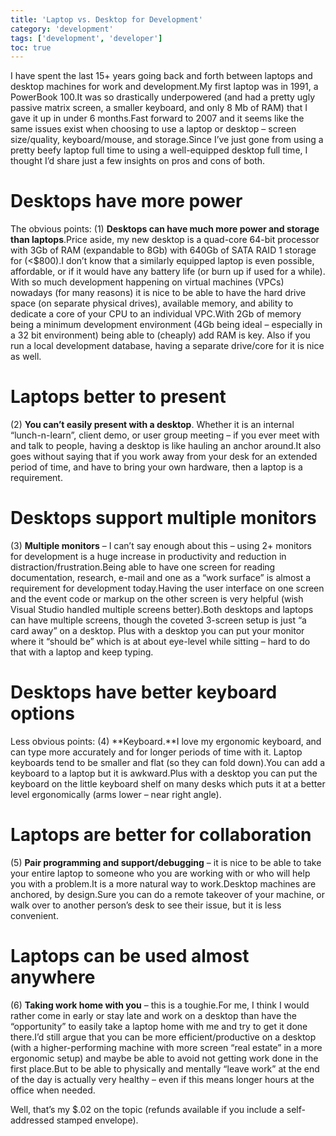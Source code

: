 ```yaml
---
title: 'Laptop vs. Desktop for Development'
category: 'development'
tags: ['development', 'developer']
toc: true
---
```


I have spent the last 15+ years going back and forth between laptops and desktop machines for work and development.My first laptop was in 1991, a PowerBook 100.It was so drastically underpowered (and had a pretty ugly passive matrix screen, a smaller keyboard, and only 8 Mb of RAM) that I gave it up in under 6 months.Fast forward to 2007 and it seems like the same issues exist when choosing to use a laptop or desktop – screen size/quality, keyboard/mouse, and storage.Since I’ve just gone from using a pretty beefy laptop full time to using a well-equipped desktop full time, I thought I’d share just a few insights on pros and cons of both.

# Desktops have more power

The obvious points: (1) **Desktops can have much more power and storage than laptops**.Price aside, my new desktop is a quad-core 64-bit processor with 3Gb of RAM (expandable to 8Gb) with 640Gb of SATA RAID 1 storage for (&lt;$800).I don’t know that a similarly equipped laptop is even possible, affordable, or if it would have any battery life (or burn up if used for a while). With so much development happening on virtual machines (VPCs) nowadays (for many reasons) it is nice to be able to have the hard drive space (on separate physical drives), available memory, and ability to dedicate a core of your CPU to an individual VPC.With 2Gb of memory being a minimum development environment (4Gb being ideal – especially in a 32 bit environment) being able to (cheaply) add RAM is key. Also if you run a local development database, having a separate drive/core for it is nice as well.
 
# Laptops better to present

(2) **You can’t easily present with a desktop**. Whether it is an internal “lunch-n-learn”, client demo, or user group meeting – if you ever meet with and talk to people, having a desktop is like hauling an anchor around.It also goes without saying that if you work away from your desk for an extended period of time, and have to bring your own hardware, then a laptop is a requirement.

# Desktops support multiple monitors

(3) **Multiple monitors** – I can’t say enough about this – using 2+ monitors for development is a huge increase in productivity and reduction in distraction/frustration.Being able to have one screen for reading documentation, research, e-mail and one as a “work surface” is almost a requirement for development today.Having the user interface on one screen and the event code or markup on the other screen is very helpful (wish Visual Studio handled multiple screens better).Both desktops and laptops can have multiple screens, though the coveted 3-screen setup is just “a card away” on a desktop. Plus with a desktop you can put your monitor where it “should be” which is at about eye-level while sitting – hard to do that with a laptop and keep typing.
 
# Desktops have better keyboard options

Less obvious points: (4) **Keyboard.**I love my ergonomic keyboard, and can type more accurately and for longer periods of time with it. Laptop keyboards tend to be smaller and flat (so they can fold down).You can add a keyboard to a laptop but it is awkward.Plus with a desktop you can put the keyboard on the little keyboard shelf on many desks which puts it at a better level ergonomically (arms lower – near right angle).
 
# Laptops are better for collaboration

(5) **Pair programming and support/debugging** – it is nice to be able to take your entire laptop to someone who you are working with or who will help you with a problem.It is a more natural way to work.Desktop machines are anchored, by design.Sure you can do a remote takeover of your machine, or walk over to another person’s desk to see their issue, but it is less convenient.
 
# Laptops can be used almost anywhere

(6) **Taking work home with you** – this is a toughie.For me, I think I would rather come in early or stay late and work on a desktop than have the “opportunity” to easily take a laptop home with me and try to get it done there.I’d still argue that you can be more efficient/productive on a desktop (with a higher-performing machine with more screen “real estate” in a more ergonomic setup) and maybe be able to avoid not getting work done in the first place.But to be able to physically and mentally “leave work” at the end of the day is actually very healthy – even if this means longer hours at the office when needed. 
 
Well, that’s my $.02 on the topic (refunds available if you include a self-addressed stamped envelope).

